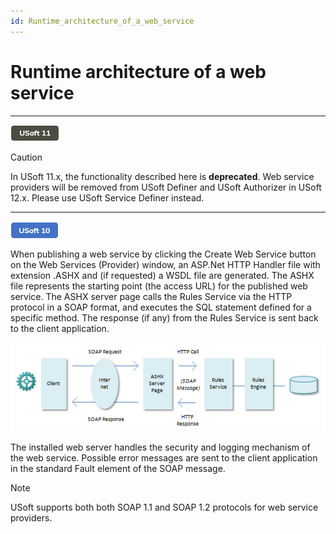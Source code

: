 ```yaml
---
id: Runtime_architecture_of_a_web_service
---
```


# Runtime architecture of a web service

----

![](./assets/ce23356b-05b0-4dc7-839e-3bc29b317664.png)



> [!CAUTION]
> In USoft 11.x, the functionality described here is **deprecated**.
Web service providers will be removed from USoft Definer and USoft Authorizer in USoft 12.x. Please use USoft Service Definer instead.

----

![](./assets/8da989b4-0598-470f-ab26-cc0a3ca4ea6a.png)



When publishing a web service by clicking the Create Web Service button on the Web Services (Provider) window, an ASP.Net HTTP Handler file with extension .ASHX and (if requested) a WSDL file are generated. The ASHX file represents the starting point (the access URL) for the published web service. The ASHX server page calls the Rules Service via the HTTP protocol in a SOAP format, and executes the SQL statement defined for a specific method. The response (if any) from the Rules Service is sent back to the client application.

![](./assets/bbca286b-47d5-4cab-8cdd-8eb68956fe25.png)

The installed web server handles the security and logging mechanism of the web service. Possible error messages are sent to the client application in the standard Fault element of the SOAP message.

> [!NOTE]
> USoft supports both both SOAP 1.1 and SOAP 1.2 protocols for web service providers.